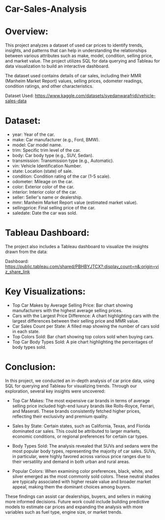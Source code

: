 # Car-Sales-Analysis
# Overview: 
This project analyzes a dataset of used car prices to identify trends, insights, and patterns that can help in understanding the relationships between various attributes such as make, model, condition, selling price, and market value. The project utilizes SQL for data querying and Tableau for data visualization to build an interactive dashboard.

The dataset used contains details of car sales, including their MMR (Manheim Market Report) values, selling prices, odometer readings, condition ratings, and other characteristics.

Dataset Used: https://www.kaggle.com/datasets/syedanwarafridi/vehicle-sales-data
# Dataset: 
- year: Year of the car.
- make: Car manufacturer (e.g., Ford, BMW).
- model: Car model name.
- trim: Specific trim level of the car.
- body: Car body type (e.g., SUV, Sedan).
- transmission: Transmission type (e.g., Automatic).
- vin: Vehicle Identification Number.
- state: Location (state) of sale.
- condition: Condition rating of the car (1-5 scale).
- odometer: Mileage on the car.
- color: Exterior color of the car.
- interior: Interior color of the car.
- seller: Seller's name or dealership.
- mmr: Manheim Market Report value (estimated market value).
- sellingprice: Final selling price of the car.
- saledate: Date the car was sold.
# Tableau Dashboard: 
The project also includes a Tableau dashboard to visualize the insights drawn from the data:

Dashboard: https://public.tableau.com/shared/PBHBYJTCX?:display_count=n&:origin=viz_share_link
# Key Visualizations:
- Top Car Makes by Average Selling Price: Bar chart showing manufacturers with the highest average selling prices.
- Cars with the Largest Price Difference: A chart highlighting cars with the largest differences between their selling price and MMR value.
- Car Sales Count per State: A filled map showing the number of cars sold in each state.
- Top Colors Sold: Bar chart showing top colors sold when buying cars.
- Top Car Body Types Sold: A pie chart highlighting the percentages of body types sold.
# Conclusion: 
In this project, we conducted an in-depth analysis of car price data, using SQL for querying and Tableau for visualizing trends. Through our exploration, several key insights were uncovered:

- Top Car Makes: The most expensive car brands in terms of average selling price included high-end luxury brands like Rolls-Royce, Ferrari, and Maserati. These brands consistently fetched higher prices, reflecting their exclusivity and premium quality.

- Sales by State: Certain states, such as California, Texas, and Florida dominated car sales. This could be attributed to larger markets, economic conditions, or regional preferences for certain car types.

- Body Types Sold: The analysis revealed that SUVs and sedans were the most popular body types, representing the majority of car sales. SUVs, in particular, were highly favored across various price ranges due to their versatility and demand in both urban and rural areas.

- Popular Colors: When examining color preferences, black, white, and silver emerged as the most commonly sold colors. These neutral shades are typically associated with higher resale value and broader market appeal, making them the dominant choices among buyers.

These findings can assist car dealerships, buyers, and sellers in making more informed decisions. Future work could include building predictive models to estimate car prices and expanding the analysis with more variables such as fuel type, engine size, or market trends.


